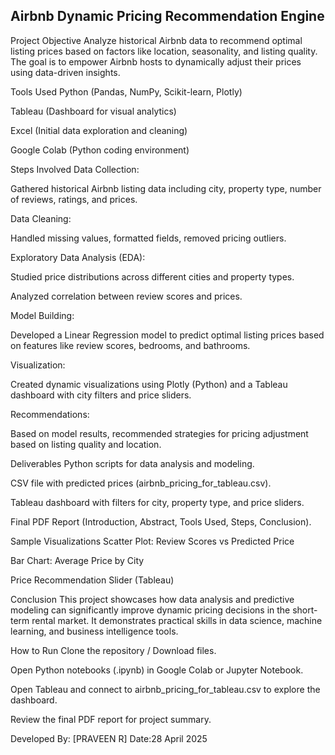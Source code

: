 ## Airbnb Dynamic Pricing Recommendation Engine
 Project Objective
Analyze historical Airbnb data to recommend optimal listing prices based on factors like location, seasonality, and listing quality.
The goal is to empower Airbnb hosts to dynamically adjust their prices using data-driven insights.

 Tools Used
Python (Pandas, NumPy, Scikit-learn, Plotly)

Tableau (Dashboard for visual analytics)

Excel (Initial data exploration and cleaning)

Google Colab (Python coding environment)

Steps Involved
Data Collection:

Gathered historical Airbnb listing data including city, property type, number of reviews, ratings, and prices.

Data Cleaning:

Handled missing values, formatted fields, removed pricing outliers.

Exploratory Data Analysis (EDA):

Studied price distributions across different cities and property types.

Analyzed correlation between review scores and prices.

Model Building:

Developed a Linear Regression model to predict optimal listing prices based on features like review scores, bedrooms, and bathrooms.

Visualization:

Created dynamic visualizations using Plotly (Python) and a Tableau dashboard with city filters and price sliders.

Recommendations:

Based on model results, recommended strategies for pricing adjustment based on listing quality and location.

 Deliverables
Python scripts for data analysis and modeling.

CSV file with predicted prices (airbnb_pricing_for_tableau.csv).

Tableau dashboard with filters for city, property type, and price sliders.

Final PDF Report (Introduction, Abstract, Tools Used, Steps, Conclusion).

Sample Visualizations
Scatter Plot: Review Scores vs Predicted Price

Bar Chart: Average Price by City 

Price Recommendation Slider (Tableau)
         

 Conclusion
This project showcases how data analysis and predictive modeling can significantly improve dynamic pricing decisions in the short-term rental market.
It demonstrates practical skills in data science, machine learning, and business intelligence tools.

How to Run
Clone the repository / Download files.

Open Python notebooks (.ipynb) in Google Colab or Jupyter Notebook.

Open Tableau and connect to airbnb_pricing_for_tableau.csv to explore the dashboard.

Review the final PDF report for project summary.

Developed By: [PRAVEEN R]
 Date:28 April 2025
